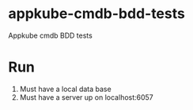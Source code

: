 # appkube-cmdb-bdd-tests
Appkube cmdb BDD tests
  
# Run
1. Must have a local data base 
2. Must have a server up on localhost:6057